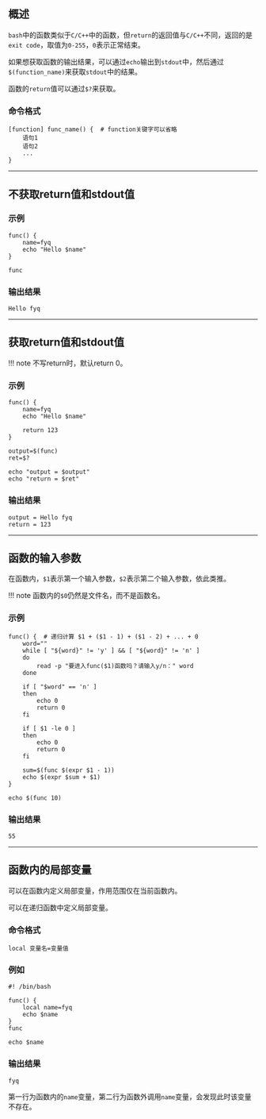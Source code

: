 ## 概述
`bash`中的函数类似于`C/C++`中的函数，但`return`的返回值与`C/C++`不同，返回的是`exit code`，取值为`0-255`，`0`表示正常结束。

如果想获取函数的输出结果，可以通过`echo`输出到`stdout`中，然后通过`$(function_name)`来获取`stdout`中的结果。

函数的`return`值可以通过`$?`来获取。

### 命令格式

```shell
[function] func_name() {  # function关键字可以省略
    语句1
    语句2
    ...
}
```

---

## 不获取return值和stdout值

### 示例

```shell
func() {
    name=fyq
    echo "Hello $name"
}

func
```

### 输出结果

```shell
Hello fyq
```

---

## 获取return值和stdout值

!!! note
    不写return时，默认return 0。

### 示例

```shell
func() {
    name=fyq
    echo "Hello $name"

    return 123
}

output=$(func)
ret=$?

echo "output = $output"
echo "return = $ret"
```

### 输出结果

```shell
output = Hello fyq
return = 123
```

---


## 函数的输入参数

在函数内，`$1`表示第一个输入参数，`$2`表示第二个输入参数，依此类推。

!!! note
    函数内的`$0`仍然是文件名，而不是函数名。


### 示例

```shell
func() {  # 递归计算 $1 + ($1 - 1) + ($1 - 2) + ... + 0
    word=""
    while [ "${word}" != 'y' ] && [ "${word}" != 'n' ]
    do
        read -p "要进入func($1)函数吗？请输入y/n：" word
    done

    if [ "$word" == 'n' ]
    then
        echo 0
        return 0
    fi  

    if [ $1 -le 0 ] 
    then
        echo 0
        return 0
    fi  

    sum=$(func $(expr $1 - 1))
    echo $(expr $sum + $1)
}

echo $(func 10)
```

### 输出结果

```
55
```

---

## 函数内的局部变量

可以在函数内定义局部变量，作用范围仅在当前函数内。

可以在递归函数中定义局部变量。

### 命令格式

```shell
local 变量名=变量值
```

### 例如

```shell
#! /bin/bash

func() {
    local name=fyq
    echo $name
}
func

echo $name
```

### 输出结果

```
fyq
```

第一行为函数内的`name`变量，第二行为函数外调用`name`变量，会发现此时该变量不存在。